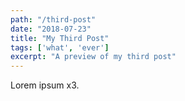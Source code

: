 ```yaml
---
path: "/third-post"
date: "2018-07-23"
title: "My Third Post"
tags: ['what', 'ever']
excerpt: "A preview of my third post"
---
```


Lorem ipsum x3.
